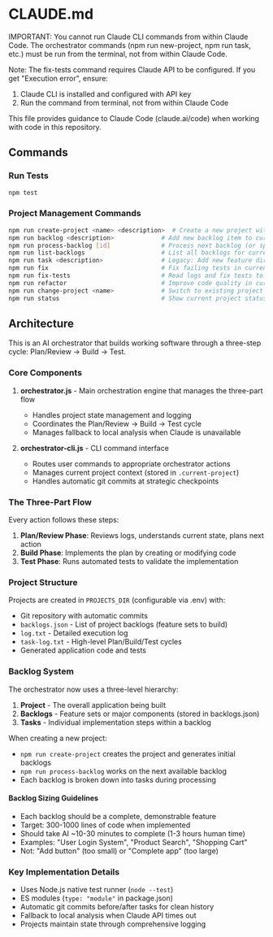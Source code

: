 # CLAUDE.md

IMPORTANT: You cannot run Claude CLI commands from within Claude Code. The orchestrator commands (npm run new-project, npm run task, etc.) must be run from the terminal, not from within Claude Code.

Note: The fix-tests command requires Claude API to be configured. If you get "Execution error", ensure:
1. Claude CLI is installed and configured with API key
2. Run the command from terminal, not from within Claude Code

This file provides guidance to Claude Code (claude.ai/code) when working with code in this repository.

## Commands

### Run Tests
```bash
npm test
```

### Project Management Commands
```bash
npm run create-project <name> <description>  # Create a new project with backlogs
npm run backlog <description>             # Add new backlog item to current project
npm run process-backlog [id]              # Process next backlog (or specific id)
npm run list-backlogs                     # List all backlogs for current project
npm run task <description>                # Legacy: Add new feature directly (use backlogs instead)
npm run fix                               # Fix failing tests in current project
npm run fix-tests                         # Read logs and fix tests to match implementation
npm run refactor                          # Improve code quality in current project
npm run change-project <name>             # Switch to existing project
npm run status                            # Show current project status
```

## Architecture

This is an AI orchestrator that builds working software through a three-step cycle: Plan/Review → Build → Test.

### Core Components

1. **orchestrator.js** - Main orchestration engine that manages the three-part flow
   - Handles project state management and logging
   - Coordinates the Plan/Review → Build → Test cycle
   - Manages fallback to local analysis when Claude is unavailable

2. **orchestrator-cli.js** - CLI command interface
   - Routes user commands to appropriate orchestrator actions
   - Manages current project context (stored in `.current-project`)
   - Handles automatic git commits at strategic checkpoints


### The Three-Part Flow

Every action follows these steps:

1. **Plan/Review Phase**: Reviews logs, understands current state, plans next action
2. **Build Phase**: Implements the plan by creating or modifying code
3. **Test Phase**: Runs automated tests to validate the implementation

### Project Structure

Projects are created in `PROJECTS_DIR` (configurable via .env) with:
- Git repository with automatic commits
- `backlogs.json` - List of project backlogs (feature sets to build)
- `log.txt` - Detailed execution log
- `task-log.txt` - High-level Plan/Build/Test cycles
- Generated application code and tests

### Backlog System

The orchestrator now uses a three-level hierarchy:
1. **Project** - The overall application being built
2. **Backlogs** - Feature sets or major components (stored in backlogs.json)
3. **Tasks** - Individual implementation steps within a backlog

When creating a new project:
- `npm run create-project` creates the project and generates initial backlogs
- `npm run process-backlog` works on the next available backlog
- Each backlog is broken down into tasks during processing

#### Backlog Sizing Guidelines
- Each backlog should be a complete, demonstrable feature
- Target: 300-1000 lines of code when implemented
- Should take AI ~10-30 minutes to complete (1-3 hours human time)
- Examples: "User Login System", "Product Search", "Shopping Cart"
- Not: "Add button" (too small) or "Complete app" (too large)

### Key Implementation Details

- Uses Node.js native test runner (`node --test`)
- ES modules (`type: "module"` in package.json)
- Automatic git commits before/after tasks for clean history
- Fallback to local analysis when Claude API times out
- Projects maintain state through comprehensive logging